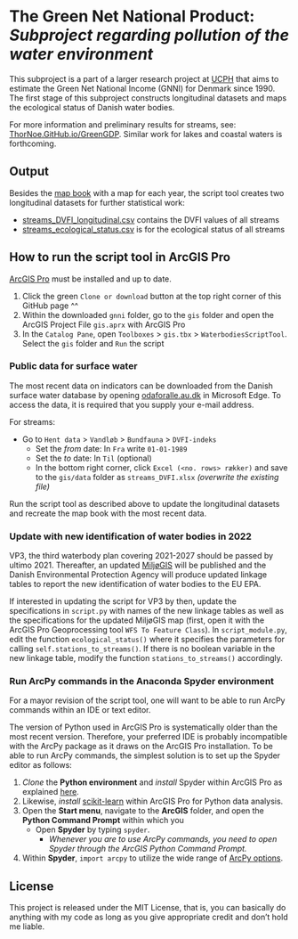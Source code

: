 # The Green Net National Product: *Subproject regarding pollution of the water environment*

This subproject is a part of a larger research project at [UCPH](https://www.ku.dk/english/) that aims to estimate the Green Net National Income (GNNI) for Denmark since 1990. The first stage of this subproject constructs longitudinal datasets and maps the ecological status of Danish water bodies.

For more information and preliminary results for streams, see: [ThorNoe.GitHub.io/GreenGDP](https://thornoe.github.io/GreenGDP/). Similar work for lakes and coastal waters is forthcoming.



## Output

Besides the [map book](https://github.com/thornoe/GreenGDP/raw/master/gis/output/streams.pdf) with a map for each year, the script tool creates two longitudinal datasets for further statistical work:
- [streams_DVFI_longitudinal.csv](https://github.com/thornoe/GreenGDP/raw/master/gis/output/streams_DVFI_longitudinal.csv) contains the DVFI values of all streams
- [streams_ecological_status.csv](https://github.com/thornoe/GreenGDP/raw/master/gis/output/streams_ecological_status.csv) is for the ecological status of all streams



## How to run the script tool in ArcGIS Pro

[ArcGIS Pro](https://www.esri.com/en-us/arcgis/products/arcgis-pro/overview) must be installed and up to date.

1. Click the green `Clone or download` button at the top right corner of this GitHub page ^^
2. Within the downloaded `gnni` folder, go to the `gis` folder and open the ArcGIS Project File `gis.aprx` with ArcGIS Pro
3. In the `Catalog Pane`, open `Toolboxes` > `gis.tbx` > `WaterbodiesScriptTool`. Select the `gis` folder and `Run` the script


### Public data for surface water
The most recent data on indicators can be downloaded from the Danish surface water database by opening [odaforalle.au.dk](https://odaforalle.au.dk/) in Microsoft Edge. To access the data, it is required that you supply your e-mail address.

For streams:

- Go to `Hent data` > `Vandløb` > `Bundfauna` > `DVFI-indeks`
  - Set the *from* date: In `Fra` write `01-01-1989`
  - Set the *to* date: In `Til` (optional)
  - In the bottom right corner, click `Excel (<no. rows> rækker)` and save to the `gis/data` folder as `streams_DVFI.xlsx` *(overwrite the existing file)*

Run the script tool as described above to update the longitudinal datasets and recreate the map book with the most recent data.


### Update with new identification of water bodies in 2022
VP3, the third waterbody plan covering 2021-2027 should be passed by ultimo 2021. Thereafter, an updated [MiljøGIS](https://mst.dk/service/miljoegis/) will be published and the Danish Environmental Protection Agency will produce updated linkage tables to report the new identification of water bodies to the EU EPA.

If interested in updating the script for VP3 by then, update the specifications in `script.py` with names of the new linkage tables as well as the specifications for the updated MiljøGIS map (first, open it with the ArcGIS Pro Geoprocessing tool `WFS To Feature Class`). In `script_module.py`, edit the function `ecological_status()` where it specifies the parameters for calling `self.stations_to_streams()`. If there is no boolean variable in the new linkage table, modify the function `stations_to_streams()` accordingly.


### Run ArcPy commands in the Anaconda Spyder environment

For a mayor revision of the script tool, one will want to be able to run ArcPy commands within an IDE or text editor.

The version of Python used in ArcGIS Pro is systematically older than the most recent version. Therefore, your preferred IDE is probably incompatible with the ArcPy package as it draws on the ArcGIS Pro installation. To be able to run ArcPy commands, the simplest solution is to set up the Spyder editor as follows:

1. *Clone* the **Python environment** and *install* Spyder within ArcGIS Pro as explained [here](https://www.e-education.psu.edu/geog485/node/213).
2. Likewise, *install* [scikit-learn](https://scikit-learn.org/stable/index.html) within ArcGIS Pro for Python data analysis.
3. Open the **Start menu**, navigate to the **ArcGIS** folder, and open the **Python Command Prompt** within which you
   - Open **Spyder** by typing `spyder`.
      - *Whenever you are to use ArcPy commands, you need to open Spyder through the ArcGIS Python Command Prompt.*
4. Within **Spyder**, `import arcpy` to utilize the wide range of [ArcPy options](https://pro.arcgis.com/en/pro-app/arcpy/main/arcgis-pro-arcpy-reference.htm).


## License

This project is released under the MIT License, that is, you can basically do anything with my code as long as you give appropriate credit and don’t hold me liable.
